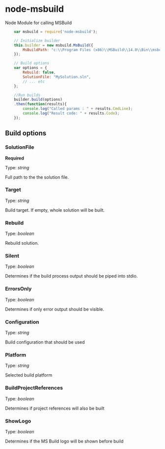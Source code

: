 # node-msbuild
Node Module for calling MSBuild

```js
    var msbuild = require('node-msbuild');

    // Initialize builder
    this.builder = new msbuild.MsBuild({
        MsBuildPath: "c:\\Program Files (x86)\\MSBuild\\14.0\\Bin\\msbuild.exe"
    });

    // Build options
    var options = {
        Rebuild: false,
        SolutionFile: "MySolution.sln",
        // ... etc
    };

    //Run builds
    builder.build(options)
    .then(function(results){
        console.log("Called params : " + results.CmdLine);
        console.log("Result code: " + results.Code);
    });
```

## Build options

### SolutionFile
**Required**

Type: *string*

Full path to the the solution file.

### Target
Type: *string*

Build target. If empty, whole solution will be built.

### Rebuild
Type: *boolean*

Rebuild solution.

### Silent
Type: *boolean*

Determines if the build process output should be piped into stdio.

### ErrorsOnly
Type: *boolean*

Determines if only error output should be visible.

### Configuration
Type: *string*

Build configuration that should be used

### Platform
Type: *string*

Selected build platform

### BuildProjectReferences
Type: *boolean*

Determines if project references will also be built

### ShowLogo
Type: *boolean*

Determines if the MS Build logo will be shown before build